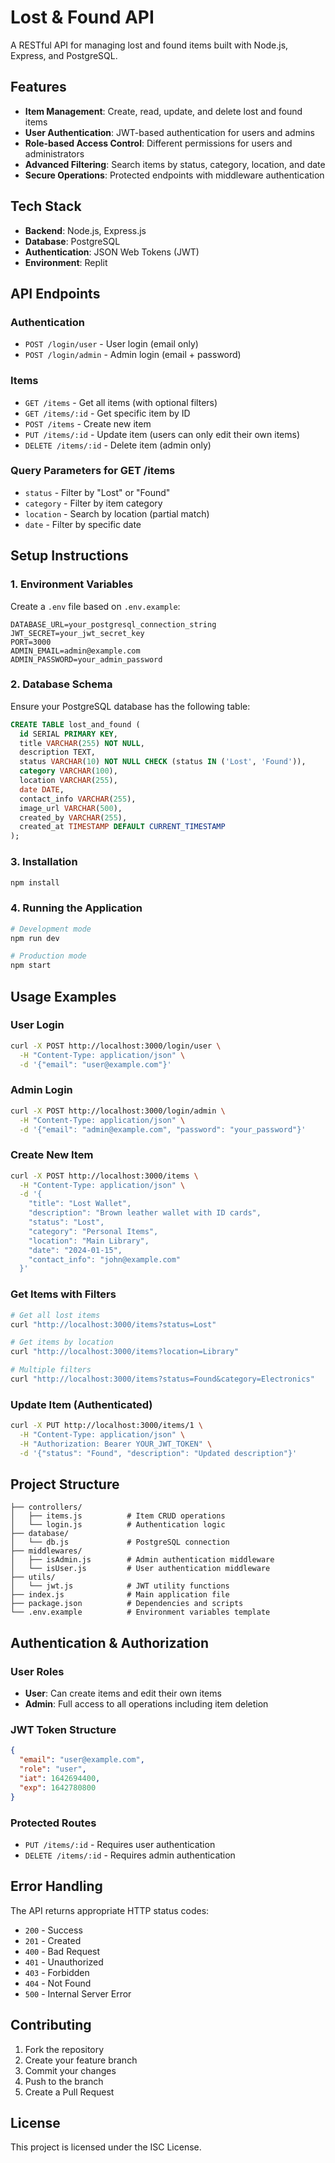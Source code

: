 
# Lost & Found API

A RESTful API for managing lost and found items built with Node.js, Express, and PostgreSQL.

## Features

- **Item Management**: Create, read, update, and delete lost and found items
- **User Authentication**: JWT-based authentication for users and admins
- **Role-based Access Control**: Different permissions for users and administrators
- **Advanced Filtering**: Search items by status, category, location, and date
- **Secure Operations**: Protected endpoints with middleware authentication

## Tech Stack

- **Backend**: Node.js, Express.js
- **Database**: PostgreSQL
- **Authentication**: JSON Web Tokens (JWT)
- **Environment**: Replit

## API Endpoints

### Authentication
- `POST /login/user` - User login (email only)
- `POST /login/admin` - Admin login (email + password)

### Items
- `GET /items` - Get all items (with optional filters)
- `GET /items/:id` - Get specific item by ID
- `POST /items` - Create new item
- `PUT /items/:id` - Update item (users can only edit their own items)
- `DELETE /items/:id` - Delete item (admin only)

### Query Parameters for GET /items
- `status` - Filter by "Lost" or "Found"
- `category` - Filter by item category
- `location` - Search by location (partial match)
- `date` - Filter by specific date

## Setup Instructions

### 1. Environment Variables
Create a `.env` file based on `.env.example`:

```env
DATABASE_URL=your_postgresql_connection_string
JWT_SECRET=your_jwt_secret_key
PORT=3000
ADMIN_EMAIL=admin@example.com
ADMIN_PASSWORD=your_admin_password
```

### 2. Database Schema
Ensure your PostgreSQL database has the following table:

```sql
CREATE TABLE lost_and_found (
  id SERIAL PRIMARY KEY,
  title VARCHAR(255) NOT NULL,
  description TEXT,
  status VARCHAR(10) NOT NULL CHECK (status IN ('Lost', 'Found')),
  category VARCHAR(100),
  location VARCHAR(255),
  date DATE,
  contact_info VARCHAR(255),
  image_url VARCHAR(500),
  created_by VARCHAR(255),
  created_at TIMESTAMP DEFAULT CURRENT_TIMESTAMP
);
```

### 3. Installation
```bash
npm install
```

### 4. Running the Application
```bash
# Development mode
npm run dev

# Production mode
npm start
```

## Usage Examples

### User Login
```bash
curl -X POST http://localhost:3000/login/user \
  -H "Content-Type: application/json" \
  -d '{"email": "user@example.com"}'
```

### Admin Login
```bash
curl -X POST http://localhost:3000/login/admin \
  -H "Content-Type: application/json" \
  -d '{"email": "admin@example.com", "password": "your_password"}'
```

### Create New Item
```bash
curl -X POST http://localhost:3000/items \
  -H "Content-Type: application/json" \
  -d '{
    "title": "Lost Wallet",
    "description": "Brown leather wallet with ID cards",
    "status": "Lost",
    "category": "Personal Items",
    "location": "Main Library",
    "date": "2024-01-15",
    "contact_info": "john@example.com"
  }'
```

### Get Items with Filters
```bash
# Get all lost items
curl "http://localhost:3000/items?status=Lost"

# Get items by location
curl "http://localhost:3000/items?location=Library"

# Multiple filters
curl "http://localhost:3000/items?status=Found&category=Electronics"
```

### Update Item (Authenticated)
```bash
curl -X PUT http://localhost:3000/items/1 \
  -H "Content-Type: application/json" \
  -H "Authorization: Bearer YOUR_JWT_TOKEN" \
  -d '{"status": "Found", "description": "Updated description"}'
```

## Project Structure

```
├── controllers/
│   ├── items.js          # Item CRUD operations
│   └── login.js          # Authentication logic
├── database/
│   └── db.js             # PostgreSQL connection
├── middlewares/
│   ├── isAdmin.js        # Admin authentication middleware
│   └── isUser.js         # User authentication middleware
├── utils/
│   └── jwt.js            # JWT utility functions
├── index.js              # Main application file
├── package.json          # Dependencies and scripts
└── .env.example          # Environment variables template
```

## Authentication & Authorization

### User Roles
- **User**: Can create items and edit their own items
- **Admin**: Full access to all operations including item deletion

### JWT Token Structure
```json
{
  "email": "user@example.com",
  "role": "user",
  "iat": 1642694400,
  "exp": 1642780800
}
```

### Protected Routes
- `PUT /items/:id` - Requires user authentication
- `DELETE /items/:id` - Requires admin authentication

## Error Handling

The API returns appropriate HTTP status codes:
- `200` - Success
- `201` - Created
- `400` - Bad Request
- `401` - Unauthorized
- `403` - Forbidden
- `404` - Not Found
- `500` - Internal Server Error

## Contributing

1. Fork the repository
2. Create your feature branch
3. Commit your changes
4. Push to the branch
5. Create a Pull Request

## License

This project is licensed under the ISC License.
